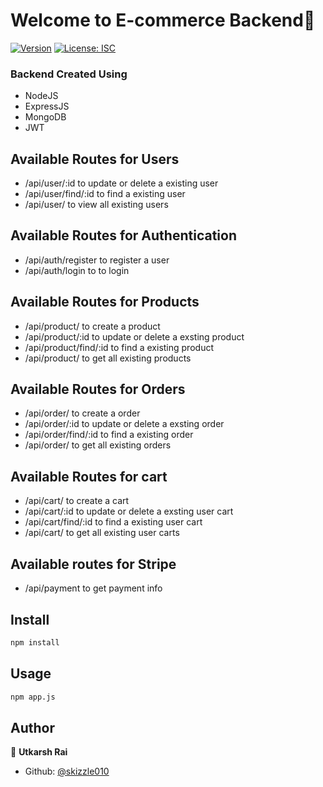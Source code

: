 # Welcome to E-commerce Backend👋
[![Version](https://img.shields.io/npm/v/backend-template.svg)](https://www.npmjs.com/package/backend-template)
[![License: ISC](https://img.shields.io/badge/License-ISC-yellow.svg)](#)

### Backend Created Using 
* NodeJS
* ExpressJS
* MongoDB
* JWT

## Available Routes for Users 

* /api/user/:id to update or delete a existing user
* /api/user/find/:id to find a existing user
* /api/user/ to view all existing users 


## Available Routes for Authentication

* /api/auth/register to register a user
* /api/auth/login to to login


## Available Routes for Products
* /api/product/ to create a product
* /api/product/:id to update or delete a exsting product
* /api/product/find/:id to find a existing product
* /api/product/ to get all existing products


## Available Routes for Orders
* /api/order/ to create a order
* /api/order/:id to update or delete a exsting order
* /api/order/find/:id to find a existing order
* /api/order/ to get all existing orders


## Available Routes for cart
* /api/cart/ to create a cart
* /api/cart/:id to update or delete a exsting user cart
* /api/cart/find/:id to find a existing user cart
* /api/cart/ to get all existing user carts


## Available routes for Stripe
* /api/payment to get payment info


## Install

```sh
npm install
```

## Usage

```sh
npm app.js
```

## Author

👤 **Utkarsh Rai**

* Github: [@skizzle010](https://github.com/skizzle010)
